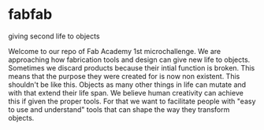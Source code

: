 # fabfab
giving second life to objects
<p> Welcome to our repo of Fab Academy 1st microchallenge. We are approaching how fabrication tools and design can give new life to objects. Sometimes we discard products because their intial function is broken. This means that the purpose they were created for is now non existent. This shouldn't be like this. Objects as many other things in life can mutate and with that extend their life span. We believe human creativity can achieve this if given the proper tools. For that we want to facilitate people with "easy to use and understand" tools that can shape the way they transform objects.</p>
